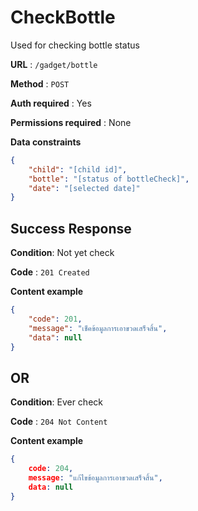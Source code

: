 # CheckBottle

Used for checking bottle status

**URL** : `/gadget/bottle`

**Method** : `POST`

**Auth required** : Yes

**Permissions required** :  None

**Data constraints**

```json
{
    "child": "[child id]",
    "bottle": "[status of bottleCheck]",
    "date": "[selected date]"
}
```

## Success Response

**Condition**: Not yet check

**Code** : `201 Created` 

**Content example**

```json
{
    "code": 201,
    "message": "เช็คข้อมูลการเอาขวดเสร็จสิ้น",
    "data": null
}
```

## **OR**

**Condition**: Ever check

**Code** : `204 Not Content` 

**Content example**

```json
{
    code: 204,
    message: "แก้ไขข้อมูลการเอาขวดเสร็จสิ้น",
    data: null
}
```
